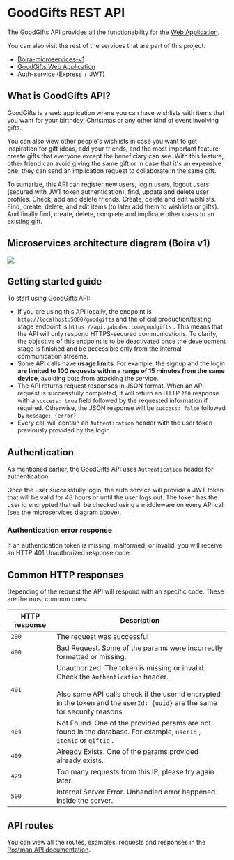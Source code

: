 # GoodGifts REST API

The GoodGifts API provides all the functionability for the [Web Application](https://goodgifts.gabodev.com/login).

You can also visit the rest of the services that are part of this project:

- [Boira-microservices-v1](https://github.com/Gguardiola/Boira-Microservices-v1)
- [GoodGifts Web Application](https://github.com/Gguardiola/goodgifts-nextjs-app)
- [Auth-service (Express + JWT)](https://github.com/Gguardiola/auth-service)

## What is GoodGifts API?

GoodGifts is a web application where you can have wishlists with items that you want for your birthday, Christmas or any other kind of event involving gifts.

You can also view other people's wishlists in case you want to get inspiration for gift ideas, add your friends, and the most important feature: create gifts that everyone except the beneficiary can see. With this feature, other friend can avoid giving the same gift or in case that it's an expensive one, they can send an implication request to collaborate in the same gift.

To sumarize, this API can register new users, login users, logout users (secured with JWT token authentication), find, update and delete user profiles. Check, add and delete friends. Create, delete and edit wishlists. Find, create, delete, and edit items (to later add them to wishlists or gifts). And finally find, create, delete, complete and implicate other users to an existing gift.

## Microservices architecture diagram (Boira v1)

<img src="https://content.pstmn.io/d120c632-cb99-4d02-9c2d-c0091865102e/Qm9pcmFNaWNyb3NlcnZpY2VzRGlhZ3JhbS12MS5wbmc=">

## Getting started guide

To start using GoodGifts API:

- If you are using this API locally, the endpoint is `http://localhost:5000/goodgifts` and the oficial production/testing stage endpoint is `https://api.gabodev.com/goodgifts` . This means that the API will only respond HTTPS-secured communications. To clarify, the objective of this endpoint is to be deactivated once the development stage is finished and be accessible only from the internal communication streams.
- Some API calls have **usage limits**. For example, the signup and the login **are limited to 100 requests within a range of 15 minutes from the same device**, avoiding bots from attacking the service.
- The API returns request responses in JSON format. When an API request is successfully completed, it will return an HTTP `200` response with a `success: true` field followed by the requested information if required. Otherwise, the JSON response will be `success: false` followed by `message: {error}` .
- Every call will contain an `Authentication` header with the user token previously provided by the login.
    

## Authentication

As mentioned earlier, the GoodGifts API uses `Authentication` header for authentication.

Once the user successfully login, the auth service will provide a JWT token that will be valid for 48 hours or until the user logs out. The token has the user id encrypted that will be checked using a middleware on every API call (see the microservices diagram above).

### Authentication error response

If an authentication token is missing, malformed, or invalid, you will receive an HTTP 401 Unauthorized response code.

## Common HTTP responses

Depending of the request the API will respond with an specific code. These are the most common ones:

| HTTP response | Description |
| --- | --- |
| `200` | The request was successful |
| `400` | Bad Request. Some of the params were incorrectly formatted or missing. |
| `401` | Unauthorized. The token is missing or invalid. Check the `Authentication` header.  <br>  <br>Also some API calls check if the user id encrypted in the token and the `userId: {uuid}` are the same for security reasons. |
| `404` | Not Found. One of the provided params are not found in the database. For example, `userId` , `itemId` or `giftId` . |
| `409` | Already Exists. One of the params provided already exists. |
| `429` | Too many requests from this IP, please try again later. |
| `500` | Internal Server Error. Unhandled error happened inside the server. |

## API routes

You can view all the routes, examples, requests and responses in the [Postman API documentation](https://documenter.getpostman.com/view/31354348/2s9YsFFZtQ).


